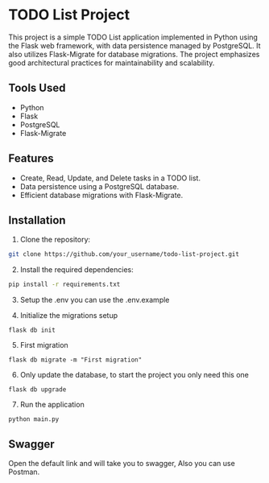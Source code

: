 # TODO List Project

This project is a simple TODO List application implemented in Python using the Flask web framework, with data persistence managed by PostgreSQL. It also utilizes Flask-Migrate for database migrations. The project emphasizes good architectural practices for maintainability and scalability.

## Tools Used

- Python
- Flask
- PostgreSQL
- Flask-Migrate

## Features

- Create, Read, Update, and Delete tasks in a TODO list.
- Data persistence using a PostgreSQL database.
- Efficient database migrations with Flask-Migrate.

## Installation

1. Clone the repository:

```bash
git clone https://github.com/your_username/todo-list-project.git
```
2. Install the required dependencies:
```bash
pip install -r requirements.txt
```
3. Setup the .env you can use the .env.example

4. Initialize the migrations setup
```
flask db init 
```
5. First migration
```
flask db migrate -m "First migration"
```
6. Only update the database, to start the project you only need this one
```
flask db upgrade
```
7. Run the application
```
python main.py
```

## Swagger
Open the default link and will take you to swagger, Also you can use Postman.
